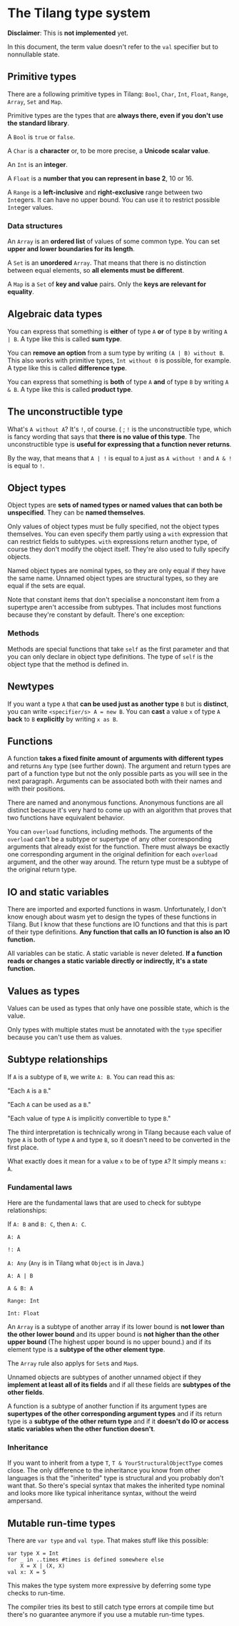 # The Tilang type system

**Disclaimer**: This is **not implemented** yet.

In this document, the term value doesn't refer to the `val` specifier but to nonnullable state.

## Primitive types

There are a following primitive types in Tilang: `Bool`, `Char`, `Int`, `Float`, `Range`, `Array`, `Set` and `Map`.

Primitive types are the types that are **always there, even if you don't use the standard library**.

A `Bool` is `true` or `false`.

A `Char` is a **character** or, to be more precise, a **Unicode scalar value**.

An `Int` is an **integer**.

A `Float` is a **number that you can represent in base 2**, 10 or 16.

A `Range` is a **left-inclusive** and **right-exclusive** range between two `Int`egers. It can have no upper bound. You can use it to restrict possible `Int`eger values.

### Data structures

An `Array` is an **ordered list** of values of some common type. You can set **upper and lower boundaries for its length**.

A `Set` is an **unordered** `Array`. That means that there is no distinction between equal elements, so **all elements must be different**.

A `Map` is a `Set` of **key and value** pairs. Only the **keys are relevant for equality**.

## Algebraic data types

You can express that something is **either** of type `A` **or** of type `B` by writing `A | B`. A type like this is called **sum type**.

You can **remove an option** from a sum type by writing `(A | B) without B`. This also works with primitive types, `Int without 0` is possible, for example. A type like this is called **difference type**.

You can express that something is **both** of type `A` **and** of type `B` by writing `A & B`. A type like this is called **product type**.

## The unconstructible type

What's `A without A`? It's `!`, of course. ( ; `!` is the unconstructible type, which is fancy wording that says that **there is no value of this type**. The unconstructible type is **useful for expressing that a function never returns**.

By the way, that means that `A | !` is equal to `A` just as `A without !` and `A & !` is equal to `!`.

## Object types

Object types are **sets of named types or named values that can both be unspecified**. They can be **named themselves**.

Only values of object types must be fully specified, not the object types themselves.
You can even specify them partly using a `with` expression that can restrict fields to subtypes.
`with` expressions return another type, of course they don't modify the object itself. They're also used to fully specify objects.

Named object types are nominal types, so they are only equal if they have the same name.
Unnamed object types are structural types, so they are equal if the sets are equal.

Note that constant items that don't specialise a nonconstant item from a supertype aren't accessibe from subtypes.
That includes most functions because they're constant by default. There's one exception:

### Methods

Methods are special functions that take `self` as the first parameter and that you can only declare in object type definitions.
The type of `self` is the object type that the method is defined in.

## Newtypes

If you want a type `A` that **can be used just as another type** `B` but is **distinct**, you can write `<specifier/s> A = new B`.
You can **cast** a value `x` of type `A` **back** to `B` **explicitly** by writing `x as B`.

## Functions

A function **takes a fixed finite amount of arguments with different types** and returns `Any` type (see further down). The argument and return types are part of a function type but not the only possible parts as you will see in the next paragraph. Arguments can be associated both with their names and with their positions.

There are named and anonymous functions. Anonymous functions are all distinct because it's very hard to come up with an algorithm that proves that two functions have equivalent behavior.

You can `overload` functions, including methods.
The arguments of the `overload` can't be a subtype or supertype of any other corresponding arguments that already exist for the function. There must always be exactly one corresponding argument in the original definition for each `overload` argument, and the other way around.
The return type must be a subtype of the original return type.

## IO and static variables

There are imported and exported functions in wasm. Unfortunately, I don't know enough about wasm yet to design the types of these functions in Tilang. But I know that these functions are IO functions and that this is part of their type definitions. **Any function that calls an IO function is also an IO function.**

All variables can be static. A static variable is never deleted. **If a function reads or changes a static variable directly or indirectly, it's a state function.**

## Values as types

Values can be used as types that only have one possible state, which is the value.

Only types with multiple states must be annotated with the `type` specifier because you can't use them as values.

## Subtype relationships

If `A` is a subtype of `B`, we write `A: B`. You can read this as:

"Each `A` is a `B`."

"Each `A` can be used as a `B`."

"Each value of type `A` is implicitly convertible to type `B`."

The third interpretation is technically wrong in Tilang because each value of type `A` is both of type `A` and type `B`, so it doesn't need to be converted in the first place.

What exactly does it mean for a value `x` to be of type `A`? It simply means `x: A`.

### Fundamental laws

Here are the fundamental laws that are used to check for subtype relationships:

If `A: B` and `B: C`, then `A: C`.

`A: A`

`!: A`

`A: Any` (`Any` is in Tilang what `Object` is in Java.)

`A: A | B`

`A & B: A`

`Range: Int`

`Int: Float`

An `Array` is a subtype of another array if its lower bound is **not lower than the other lower bound** and its upper bound is **not higher than the other upper bound** (The highest upper bound is no upper bound.) and if its element type is a **subtype of the other element type**.

The `Array` rule also applys for `Set`s and `Map`s.

Unnamed objects are subtypes of another unnamed object if they **implement at least all of its fields** and if all these fields are **subtypes of the other fields**.

A function is a subtype of another function if its argument types are **supertypes of the other corresponding argument types** and if its return type is a **subtype of the other return type** and if it **doesn't do IO or access static variables when the other function doesn't**.

### Inheritance

If you want to inherit from a type `T`, `T & YourStructuralObjectType` comes close.
The only difference to the inheritance you know from other languages is that the "inherited" type is structural and you probably don't want that.
So there's special syntax that makes the inherited type nominal and looks more like typical inheritance syntax, without the weird ampersand.

## Mutable run-time types

There are `var type` and `val type`. That makes stuff like this possible:

```ti
var type X = Int
for _ in ..times #times is defined somewhere else
    X = X | (X, X)
val x: X = 5
```

This makes the type system more expressive by deferring some type checks to run-time.

The compiler tries its best to still catch type errors at compile time but there's no guarantee anymore if you use a mutable run-time types.
